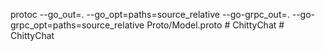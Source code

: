 protoc --go_out=. --go_opt=paths=source_relative --go-grpc_out=. --go-grpc_opt=paths=source_relative Proto/Model.proto
#   C h i t t y C h a t  
 #   C h i t t y C h a t  
 